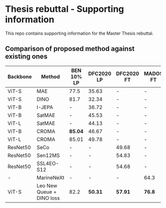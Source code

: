 # Thesis rebuttal - Supporting information
This repo contains supporting information for the Master Thesis rebuttal.

## Comparison of proposed method against existing ones


| Backbone   | Method                  | BEN 10% LP | DFC2020 LP | DFC2020 FT | MADOS FT |
|------------|-------------------------|------------|------------|------------|----------|
| ViT-S      | MAE                     | 77.5       | 35.63      |       -     |    -      |
| ViT-S      | DINO                    | 81.7       | 32.34      |      -      |    -      |
| ViT-B      | I-JEPA                  |   -         | 36.72      |     -       |     -     |
| ViT-B      | SatMAE                  |   -         | 45.53      |     -       |      -    |
| ViT-L      | SatMAE                  |   -         | 44.13      |     -       |      -    |
| ViT-B      | CROMA                   | **85.04**  | 46.67      |       -     |     -     |
| ViT-L      | CROMA                   | 85.01      | 49.78  |     -       |       -   |
| ResNet50   | SeCo                    |     -       |     -       | 49.68      |   -       |
| ResNet50   | Sen12MS                 |     -       |    -        | 54.83      |    -      |
| ResNet50   | SSL4EO-S12              |     -       |    -        | 54.68      |     -     |
| -         | MarineNeXt              |       -     |     -       |      -      | 64.3     |
| ViT-S      | Leo New Queue + DINO loss | 82.2 | **50.31**  | **57.91**  | **76.8** |
